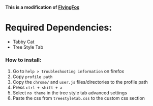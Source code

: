 #### This is a modification of [FlyingFox](https://github.com/akshat46/FlyingFox)
# Required Dependencies:
- Tabby Cat
- Tree Style Tab

### How to install:
1. Go to `help > troubleshooting information` on firefox
2. Copy `profile path`
3. Copy the `chrome/` and `user.js` files/directories to the profile path
4. Press `ctrl + shift + a`
5. Select `no theme` in the tree style tab advanced settings
6. Paste the css from `treestyletab.css` to the custom css section
